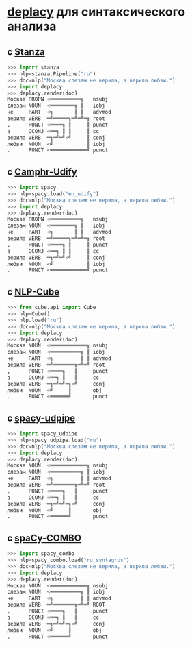 # [deplacy](https://koichiyasuoka.github.io/deplacy/) для синтаксического анализа

## с [Stanza](https://stanfordnlp.github.io/stanza)

```py
>>> import stanza
>>> nlp=stanza.Pipeline("ru")
>>> doc=nlp("Москва слезам не верила, а верила любви.")
>>> import deplacy
>>> deplacy.render(doc)
Москва PROPN <══════════╗   nsubj
слезам NOUN  <════════╗ ║   iobj
не     PART  <╗       ║ ║   advmod
верила VERB  ═╝═════╗═╝═╝═╗ root
,      PUNCT <════╗ ║     ║ punct
а      CCONJ <══╗ ║ ║     ║ cc
верила VERB  ═╗═╝═╝<╝     ║ conj
любви  NOUN  <╝           ║ iobj
.      PUNCT <════════════╝ punct
```

## с [Camphr-Udify](https://camphr.readthedocs.io/en/latest/notes/udify.html)

```py
>>> import spacy
>>> nlp=spacy.load("en_udify")
>>> doc=nlp("Москва слезам не верила, а верила любви.")
>>> import deplacy
>>> deplacy.render(doc)
Москва PROPN <══════════╗   nsubj
слезам NOUN  <════════╗ ║   iobj
не     PART  <╗       ║ ║   advmod
верила VERB  ═╝═════╗═╝═╝═╗ root
,      PUNCT <════╗ ║     ║ punct
а      CCONJ <══╗ ║ ║     ║ cc
верила VERB  ═╗═╝═╝<╝     ║ conj
любви  NOUN  <╝           ║ iobj
.      PUNCT <════════════╝ punct
```

## с [NLP-Cube](https://github.com/Adobe/NLP-Cube)

```py
>>> from cube.api import Cube
>>> nlp=Cube()
>>> nlp.load("ru")
>>> doc=nlp("Москва слезам не верила, а верила любви.")
>>> import deplacy
>>> deplacy.render(doc)
Москва NOUN  <════════════╗ nsubj
слезам NOUN  <══════════╗ ║ iobj
не     PART  <╗         ║ ║ advmod
верила VERB  ═╝═══════╗═╝═╝ root
,      PUNCT <════╗   ║     punct
а      CCONJ <══╗ ║   ║     cc
верила VERB  ═╗═╝═╝═╗<╝     conj
любви  NOUN  <╝     ║       obj
.      PUNCT <══════╝       punct
```

## с [spacy-udpipe](https://github.com/TakeLab/spacy-udpipe)

```py
>>> import spacy_udpipe
>>> nlp=spacy_udpipe.load("ru")
>>> doc=nlp("Москва слезам не верила, а верила любви.")
>>> import deplacy
>>> deplacy.render(doc)
Москва NOUN  <════════════╗ nsubj
слезам NOUN  <══════════╗ ║ iobj
не     PART  <╗         ║ ║ advmod
верила VERB  ═╝═══════╗═╝═╝ root
,      PUNCT <════╗   ║     punct
а      CCONJ <══╗ ║   ║     cc
верила VERB  ═╗═╝═╝═╗<╝     conj
любви  NOUN  <╝     ║       obj
.      PUNCT <══════╝       punct
```

## с [spaCy-COMBO](https://github.com/KoichiYasuoka/spaCy-COMBO)

```py
>>> import spacy_combo
>>> nlp=spacy_combo.load("ru_syntagrus")
>>> doc=nlp("Москва слезам не верила, а верила любви.")
>>> import deplacy
>>> deplacy.render(doc)
Москва NOUN  <════════════╗ nsubj
слезам NOUN  <══════════╗ ║ iobj
не     PART  <╗         ║ ║ advmod
верила VERB  ═╝═══════╗═╝═╝ ROOT
,      PUNCT <════╗   ║     punct
а      CCONJ <══╗ ║   ║     cc
верила VERB  ═╗═╝═╝═╗<╝     conj
любви  NOUN  <╝     ║       obj
.      PUNCT <══════╝       punct
```

